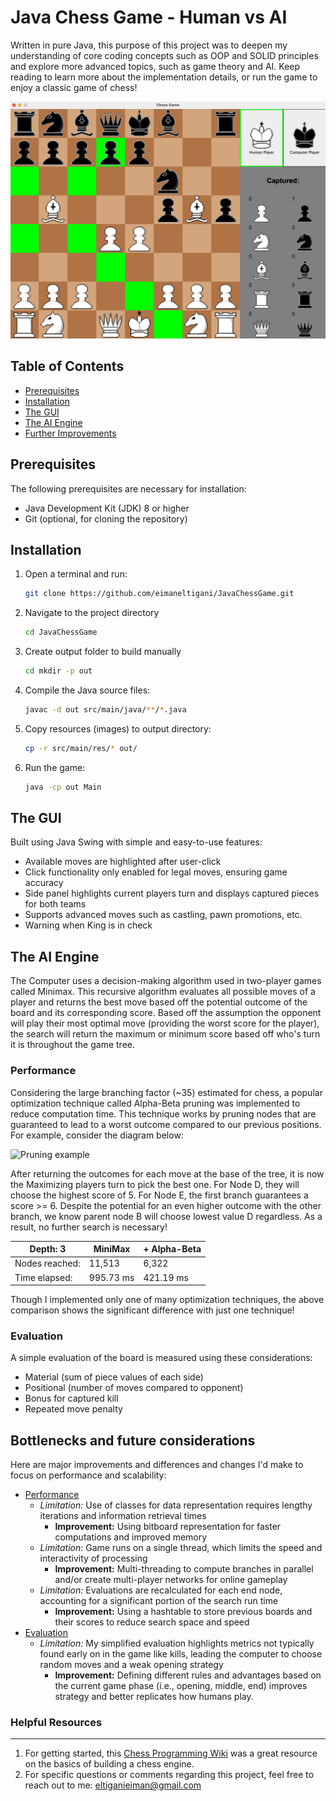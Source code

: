 # Java Chess Game - Human vs AI
Written in pure Java, this purpose of this project was to deepen my understanding of core coding concepts such as OOP and SOLID principles and explore more advanced topics, such as game theory and AI. Keep reading to learn more about the implementation details, or run the game to enjoy a classic game of chess!

![Chess](src/main/res/ChessScreenshot.png)

## Table of Contents
- [Prerequisites](#prerequisites)
- [Installation](#installation)
- [The GUI](#the-gui)
- [The AI Engine](#the-ai-engine)
- [Further Improvements](#further-improvements)

## Prerequisites
The following prerequisites are necessary for installation:

- Java Development Kit (JDK) 8 or higher
- Git (optional, for cloning the repository)

## Installation

1. Open a terminal and run:

   ```bash
   git clone https://github.com/eimaneltigani/JavaChessGame.git
   ```
2. Navigate to the project directory
    ```bash
    cd JavaChessGame
    ```
3. Create output folder to build manually
    ```bash
    cd mkdir -p out
    ```
4. Compile the Java source files:

   ```bash
   javac -d out src/main/java/**/*.java
   ```
5. Copy resources (images) to output directory:

   ```bash
   cp -r src/main/res/* out/ 
   ```
6. Run the game:
    ```bash
   java -cp out Main
   ```

## The GUI
Built using Java Swing with simple and easy-to-use features:
* Available moves are highlighted after user-click
* Click functionality only enabled for legal moves, ensuring game accuracy
* Side panel highlights current players turn and displays captured pieces for both teams
* Supports advanced moves such as castling, pawn promotions, etc.
* Warning when King is in check

## The AI Engine
The Computer uses a decision-making algorithm used in two-player games called Minimax.
This recursive algorithm evaluates all possible moves of a player and returns the best move based off the potential outcome of the board and its corresponding score. 
Based off the assumption the opponent will play their most optimal move (providing the worst score for the player), the search will return the maximum or minimum score based off who's turn it is throughout the game tree.

### Performance
Considering the large branching factor (~35) estimated for chess, a popular optimization technique called Alpha-Beta pruning was implemented to reduce computation time. This technique works by pruning nodes that are guaranteed to lead to a worst outcome compared to our previous positions.
For example, consider the diagram below:

![Pruning example](https://media.geeksforgeeks.org/wp-content/uploads/MIN_MAX2.jpg)

After returning the outcomes for each move at the base of the tree, it is now the Maximizing players turn to pick the best one. For Node D, they will choose the highest score of 5. For Node E, the first branch guarantees a score >= 6. Despite the potential for an even higher outcome with the other branch, we know parent node B will choose lowest value D regardless. As a result, no further search is necessary!

| Depth: 3       | MiniMax   | + Alpha-Beta |
|----------------|-----------|--------------|
| Nodes reached: | 11,513    | 6,322        |
| Time elapsed:  | 995.73 ms | 421.19 ms    |

Though I implemented only one of many optimization techniques, the above comparison shows the significant difference with just one technique!

### Evaluation
A simple evaluation of the board is measured using these considerations:
* Material (sum of piece values of each side)
* Positional (number of moves compared to opponent)
* Bonus for captured kill
* Repeated move penalty

## Bottlenecks and future considerations
Here are major improvements and differences and changes I'd make to focus on performance and scalability:  
* <u>Performance</u>
  * _Limitation:_ Use of classes for data representation requires lengthy iterations and information retrieval times
    * **Improvement:** Using bitboard representation for faster computations and improved memory
  * _Limitation:_ Game runs on a single thread, which limits the speed and interactivity of processing
    * **Improvement:** Multi-threading to compute branches in parallel and/or create multi-player networks for online gameplay
  * _Limitation:_ Evaluations are recalculated for each end node, accounting for a significant portion of the search run time
    * **Improvement:** Using a hashtable to store previous boards and their scores to reduce search space and speed
* <u>Evaluation</u>
  * _Limitation:_ My simplified evaluation highlights metrics not typically found early on in the game like kills, leading the computer to choose random moves and a weak opening strategy
    * **Improvement:** Defining different rules and advantages based on the current game phase (i.e., opening, middle, end) improves strategy and better replicates how humans play.


### Helpful Resources
_________
1. For getting started, this [Chess Programming Wiki](https://www.chessprogramming.org/Main_Page) was a great resource on the basics of building a chess engine. 
2. For specific questions or comments regarding this project, feel free to reach out to me:
   eltiganieiman@gmail.com
